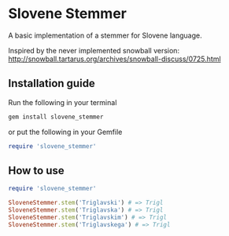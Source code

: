 # Slovene Stemmer

A basic implementation of a stemmer for Slovene language. 

Inspired by the never implemented snowball version: 
http://snowball.tartarus.org/archives/snowball-discuss/0725.html

## Installation guide

Run the following in your terminal

``` bash
gem install slovene_stemmer
```

or put the following in your Gemfile

``` ruby
require 'slovene_stemmer'
```

## How to use

``` ruby
require 'slovene_stemmer'

SloveneStemmer.stem('Triglavski') # => Trigl
SloveneStemmer.stem('Triglavska') # => Trigl
SloveneStemmer.stem('Triglavskim') # => Trigl
SloveneStemmer.stem('Triglavskega') # => Trigl
```